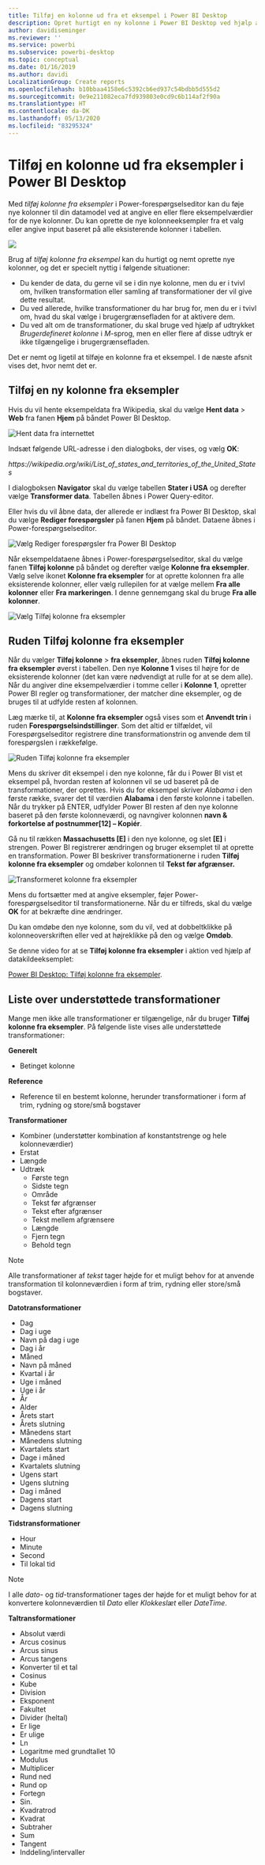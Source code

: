 ```yaml
---
title: Tilføj en kolonne ud fra et eksempel i Power BI Desktop
description: Opret hurtigt en ny kolonne i Power BI Desktop ved hjælp af eksisterende kolonner som eksempler.
author: davidiseminger
ms.reviewer: ''
ms.service: powerbi
ms.subservice: powerbi-desktop
ms.topic: conceptual
ms.date: 01/16/2019
ms.author: davidi
LocalizationGroup: Create reports
ms.openlocfilehash: b10bbaa4158e6c5392cb6ed937c54bdbb5d555d2
ms.sourcegitcommit: 0e9e211082eca7fd939803e0cd9c6b114af2f90a
ms.translationtype: HT
ms.contentlocale: da-DK
ms.lasthandoff: 05/13/2020
ms.locfileid: "83295324"
---
```

# <a name="add-a-column-from-examples-in-power-bi-desktop"></a>Tilføj en kolonne ud fra eksempler i Power BI Desktop
Med *tilføj kolonne fra eksempler* i Power-forespørgselseditor kan du føje nye kolonner til din datamodel ved at angive en eller flere eksempelværdier for de nye kolonner. Du kan oprette de nye kolonneeksempler fra et valg eller angive input baseret på alle eksisterende kolonner i tabellen.

![](media/desktop-add-column-from-example/add-column-from-example_01.png)

Brug af *tilføj kolonne fra eksempel* kan du hurtigt og nemt oprette nye kolonner, og det er specielt nyttig i følgende situationer:

- Du kender de data, du gerne vil se i din nye kolonne, men du er i tvivl om, hvilken transformation eller samling af transformationer der vil give dette resultat.
- Du ved allerede, hvilke transformationer du har brug for, men du er i tvivl om, hvad du skal vælge i brugergrænsefladen for at aktivere dem.
- Du ved alt om de transformationer, du skal bruge ved hjælp af udtrykket *Brugerdefineret kolonne* i *M*-sprog, men en eller flere af disse udtryk er ikke tilgængelige i brugergrænsefladen.

Det er nemt og ligetil at tilføje en kolonne fra et eksempel. I de næste afsnit vises det, hvor nemt det er.

## <a name="add-a-new-column-from-examples"></a>Tilføj en ny kolonne fra eksempler

Hvis du vil hente eksempeldata fra Wikipedia, skal du vælge **Hent data** > **Web** fra fanen **Hjem** på båndet Power BI Desktop. 

![Hent data fra internettet](media/desktop-add-column-from-example/add-column-from-example_02.png)

Indsæt følgende URL-adresse i den dialogboks, der vises, og vælg **OK**: 

*https:\//wikipedia.org/wiki/List_of_states_and_territories_of_the_United_States*

I dialogboksen **Navigator** skal du vælge tabellen **Stater i USA** og derefter vælge **Transformer data**. Tabellen åbnes i Power Query-editor.

Eller hvis du vil åbne data, der allerede er indlæst fra Power BI Desktop, skal du vælge **Rediger forespørgsler** på fanen **Hjem** på båndet. Dataene åbnes i Power-forespørgselseditor. 

![Vælg Rediger forespørgsler fra Power BI Desktop](media/desktop-add-column-from-example/add-column-from-example_05.png)

Når eksempeldataene åbnes i Power-forespørgselseditor, skal du vælge fanen **Tilføj kolonne** på båndet og derefter vælge **Kolonne fra eksempler**. Vælg selve ikonet **Kolonne fra eksempler** for at oprette kolonnen fra alle eksisterende kolonner, eller vælg rullepilen for at vælge mellem **Fra alle kolonner** eller **Fra markeringen**. I denne gennemgang skal du bruge **Fra alle kolonner**.

![Vælg Tilføj kolonne fra eksempler](media/desktop-add-column-from-example/add-column-from-example_03.png)

## <a name="add-column-from-examples-pane"></a>Ruden Tilføj kolonne fra eksempler
Når du vælger **Tilføj kolonne** > **fra eksempler**, åbnes ruden **Tilføj kolonne fra eksempler** øverst i tabellen. Den nye **Kolonne 1** vises til højre for de eksisterende kolonner (det kan være nødvendigt at rulle for at se dem alle). Når du angiver dine eksempelværdier i tomme celler i **Kolonne 1**, opretter Power BI regler og transformationer, der matcher dine eksempler, og de bruges til at udfylde resten af kolonnen.

Læg mærke til, at **Kolonne fra eksempler** også vises som et **Anvendt trin** i ruden **Forespørgselsindstillinger**. Som det altid er tilfældet, vil Forespørgselseditor registrere dine transformationstrin og anvende dem til forespørgslen i rækkefølge.

![Ruden Tilføj kolonne fra eksempler](media/desktop-add-column-from-example/add-column-from-example_04.png)

Mens du skriver dit eksempel i den nye kolonne, får du i Power BI vist et eksempel på, hvordan resten af kolonnen vil se ud baseret på de transformationer, der oprettes. Hvis du for eksempel skriver *Alabama* i den første række, svarer det til værdien **Alabama** i den første kolonne i tabellen. Når du trykker på ENTER, udfylder Power BI resten af den nye kolonne baseret på den første kolonneværdi, og navngiver kolonnen **navn & forkortelse af postnummer[12] – Kopiér**.

Gå nu til rækken **Massachusetts [E]** i den nye kolonne, og slet **[E]** i strengen. Power BI registrerer ændringen og bruger eksemplet til at oprette en transformation. Power BI beskriver transformationerne i ruden **Tilføj kolonne fra eksempler** og omdøber kolonnen til **Tekst før afgrænser.** 

![Transformeret kolonne fra eksempler](media/desktop-add-column-from-example/add-column-from-example_06.png)

Mens du fortsætter med at angive eksempler, føjer Power-forespørgselseditor til transformationerne. Når du er tilfreds, skal du vælge **OK** for at bekræfte dine ændringer. 

Du kan omdøbe den nye kolonne, som du vil, ved at dobbeltklikke på kolonneoverskriften eller ved at højreklikke på den og vælge **Omdøb**. 

Se denne video for at se **Tilføj kolonne fra eksempler** i aktion ved hjælp af datakildeeksemplet: 

[Power BI Desktop: Tilføj kolonne fra eksempler](https://www.youtube.com/watch?v=-ykbVW9wQfw). 

## <a name="list-of-supported-transformations"></a>Liste over understøttede transformationer
Mange men ikke alle transformationer er tilgængelige, når du bruger **Tilføj kolonne fra eksempler**. På følgende liste vises alle understøttede transformationer:

**Generelt**

- Betinget kolonne

**Reference**
  
- Reference til en bestemt kolonne, herunder transformationer i form af trim, rydning og store/små bogstaver

**Transformationer**

- Kombiner (understøtter kombination af konstantstrenge og hele kolonneværdier)
- Erstat
- Længde
- Udtræk   
  - Første tegn
  - Sidste tegn
  - Område
  - Tekst før afgrænser
  - Tekst efter afgrænser
  - Tekst mellem afgrænsere
  - Længde
  - Fjern tegn
  - Behold tegn

> [!NOTE]
> Alle transformationer af *tekst* tager højde for et muligt behov for at anvende transformation til kolonneværdien i form af trim, rydning eller store/små bogstaver.

**Datotransformationer**

- Dag
- Dag i uge
- Navn på dag i uge
- Dag i år
- Måned
- Navn på måned
- Kvartal i år
- Uge i måned
- Uge i år
- År
- Alder
- Årets start
- Årets slutning
- Månedens start
- Månedens slutning
- Kvartalets start
- Dage i måned
- Kvartalets slutning
- Ugens start
- Ugens slutning
- Dag i måned
- Dagens start
- Dagens slutning

**Tidstransformationer**

- Hour
- Minute
- Second  
- Til lokal tid

> [!NOTE]
> I alle *dato*- og *tid*-transformationer tages der højde for et muligt behov for at konvertere kolonneværdien til *Dato* eller *Klokkeslæt* eller *DateTime*.

**Taltransformationer** 

- Absolut værdi
- Arcus cosinus
- Arcus sinus
- Arcus tangens
- Konverter til et tal
- Cosinus
- Kube
- Division
- Eksponent
- Fakultet
- Divider (heltal)
- Er lige
- Er ulige
- Ln
- Logaritme med grundtallet 10
- Modulus
- Multiplicer
- Rund ned
- Rund op
- Fortegn
- Sin.
- Kvadratrod
- Kvadrat
- Subtraher
- Sum
- Tangent
- Inddeling/intervaller

